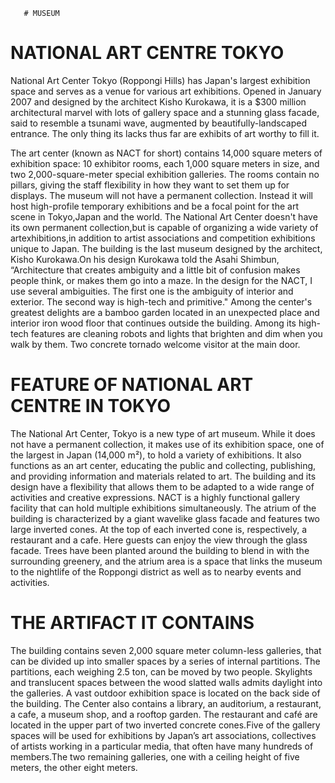        # MUSEUM

# NATIONAL ART CENTRE TOKYO
National Art Center Tokyo (Roppongi Hills) has Japan's largest
 exhibition space and serves as a venue for various art exhibitions.
Opened in January 2007 and designed by the architect Kisho Kurokawa,
 it is a $300 million architectural marvel with lots of gallery space
 and a stunning glass facade, said to resemble
 a tsunami wave, augmented by beautifully-landscaped entrance.
The only thing its lacks thus far are exhibits of art worthy to fill it.

The art center (known as NACT for short) contains 14,000 square meters of 
exhibition space: 10 exhibitor rooms, each 1,000 square meters in size,
and two 2,000-square-meter special exhibition galleries. The rooms contain
 no pillars, giving the staff flexibility in how they want to set them up
 for displays. The museum will not have a permanent collection. Instead it
 will host high-profile temporary exhibitions and be a focal point for the
 art scene in Tokyo,Japan and the world. The National Art Center doesn't
 have its own permanent collection,but is capable of organizing a wide variety
 of artexhibitions,in addition to artist associations and competition exhibitions 
unique to Japan. The building is the last museum designed by the architect, 
Kisho Kurokawa.On his design Kurokawa told the Asahi Shimbun, “Architecture that
 creates ambiguity and a little bit of confusion makes people think, or
 makes them go into a maze. In the design for the NACT, I use several ambiguities.
 The first one is the ambiguity of interior and exterior.
The second way is high-tech and primitive." Among the center's greatest delights
 are a bamboo garden located in an unexpected place and interior iron wood
 floor that continues outside the building. Among its high-tech features are
 cleaning robots and lights that brighten and dim when you walk by them.
 Two concrete tornado welcome visitor at the main door.

# FEATURE OF NATIONAL ART CENTRE IN TOKYO
The National Art Center, Tokyo is a new type of art museum. While it does not have
 a permanent collection, it makes use of its exhibition space, one of the largest 
in Japan (14,000 m²), to hold a variety of exhibitions. It also functions as an art
 center, educating the public and collecting, publishing, and providing information
 and materials related to art. The building and its design have a flexibility that 
allows them to be adapted to a wide range of activities and creative expressions.
NACT is a highly functional gallery facility that can hold multiple exhibitions
 simultaneously. The atrium of the building is characterized by a giant wavelike
 glass facade and features two large inverted cones. At the top of each inverted 
cone is, respectively, a restaurant and a cafe. Here guests can enjoy the view 
through the glass facade. Trees have been planted around the building to blend
 in with the surrounding greenery, and the atrium area is a space that links 
the museum to the nightlife of the Roppongi district as well as to nearby events
 and activities.

# THE ARTIFACT IT CONTAINS
The building contains seven 2,000 square meter column-less galleries, that can be 
divided up into smaller spaces by a series of internal partitions. The partitions,
 each weighing 2.5 ton, can be moved by two people.
Skylights and translucent spaces between the wood slatted walls admits daylight
 into the galleries.
A vast outdoor exhibition space is located on the back side of the building.
The Center also contains a library, an auditorium, a restaurant, a cafe, a 
museum shop, and a rooftop garden. The restaurant and café are located in 
the upper part of two inverted concrete cones.Five of the gallery spaces will
 be used for exhibitions by Japan’s art associations, collectives of artists
 working in a particular media, that often have many hundreds of members.The two
 remaining galleries, one with a ceiling height of five meters, the other eight meters. 
